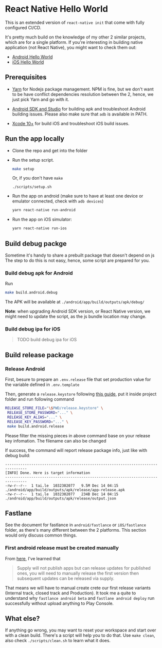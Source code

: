 # React Native Hello World

This is an extended version of `react-native init` that come with fully
configured CI/CD.

It's pretty much build on the knowledge of my other 2 similar projects, which
are for a single platform. If you're interesting in building native application
(not React Native), you might want to check them out:

- [Android Hello World](https://github.com/letientai299/android-hello-world/)
- [iOS Hello World](https://github.com/letientai299/ios-hello-world)

## Prerequisites

- [Yarn](https://yarnpkg.com/en/) for Nodejs package management. NPM is fine, but
  we don't want to be have conflict dependencies resolution between the 2,
  hence, we just pick Yarn and go with it.

- [Android SDK and Studio](https://developer.android.com/studio/) for building
  apk and troubleshoot Android building issues. Please also make sure that `adb`
  is available in PATH.

- [Xcode 10+](https://developer.apple.com/xcode/) for build iOS and troubleshoot
  iOS build issues.

## Run the app locally

- Clone the repo and get into the folder
- Run the setup script.

  ```sh
  make setup
  ```

  Or, if you don't have `make`

  ```
  ./scripts/setup.sh
  ```

- Run the app on android (make sure to have at least one device or emulator
  connected, check with `adb devices`)

  ```sh
  yarn react-native run-android
  ```

- Run the app on iOS simulator:

  ```sh
  yarn react-native run-ios
  ```

## Build debug packge

Sometime it's handy to share a prebuilt package that doesn't depend on js The
step to do this is not easy, hence, some script are prepared for you.

### Build debug apk for Android

Run

```sh
make build.android.debug
```

The APK will be available at `./android/app/build/outputs/apk/debug/`

**Note**: when upgrading Android SDK version, or React Native version, we might
need to update the script, as the js bundle location may change.

### Build debug ipa for iOS

> TODO build debug ipa for iOS

## Build release package

### Release Android

First, besure to prepare an `.env.release` file that set production value for
the variable defined in `.env.template`

Then, generate a `release.keystore` following [this
guide](https://github.com/letientai299/android-hello-world/#sign-the-app), put
it inside project folder and run following command

```sh
RELEASE_STORE_FILE="\$PWD/release.keystore" \
 RELEASE_STORE_PASSWORD="..." \
 RELEASE_KEY_ALIAS="..." \
 RELEASE_KEY_PASSWORD="..." \
 make build.android.release
```

Please filter the missing pieces in above command base on your release key
infomation. The filename can also be changed

If success, the command will report release package info, just like with debug
build:

```
--------------------------------------------------------------------------------
[INFO] Done. Here is target information
--------------------------------------------------------------------------------
-rw-r--r--  1 tai.le  1032302077   9.5M Dec 14 04:15 ./android/app/build/outputs/apk/release/app-release.apk
-rw-r--r--  1 tai.le  1032302077   234B Dec 14 04:15 ./android/app/build/outputs/apk/release/output.json
```

## Fastlane

See the document for fastlance in `android/fastlance` or `iOS/fastlance`
folder, as there's many different between the 2 platforms. This section would
only discuss common things.

### First android release must be created manually

From [here](https://github.com/fastlane/fastlane/issues/10711), I've learned
that

> Supply will not publish apps but can release updates for published ones, you
> will need to manually release the first version then subsequent updates can be
> released via supply.

That means we will have to manual create crete our first release variants
(Internal track, closed track and Production). It took me a quite to understand
why `fastlance android beta` and `fastlane android deploy` run successfully
without upload anything to Play Console.

## What else?

If anything go wrong, you may want to reset your workspace and start over
with a clean build. There's a script will help you to do that.
Use `make clean`, also check `./scripts/clean.sh` to learn what it does.

